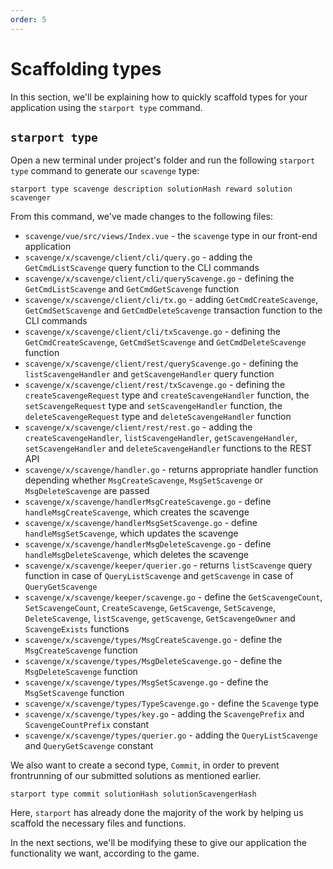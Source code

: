 ```yaml
---
order: 5
---
```



# Scaffolding types

In this section, we'll be explaining how to quickly scaffold types for your application using the `starport type` command.

## `starport type`

Open a new terminal under project's folder and run the following `starport type` command to generate our `scavenge` type: 

```
starport type scavenge description solutionHash reward solution scavenger
```

From this command, we've made changes to the following files:
- `scavenge/vue/src/views/Index.vue` - the `scavenge` type in our front-end application
- `scavenge/x/scavenge/client/cli/query.go` - adding the `GetCmdListScavenge` query function to the CLI commands
- `scavenge/x/scavenge/client/cli/queryScavenge.go` - defining the `GetCmdListScavenge` and `GetCmdGetScavenge` function
- `scavenge/x/scavenge/client/cli/tx.go` - adding `GetCmdCreateScavenge`, `GetCmdSetScavenge` and `GetCmdDeleteScavenge` transaction function to the CLI commands
- `scavenge/x/scavenge/client/cli/txScavenge.go` - defining the `GetCmdCreateScavenge`, `GetCmdSetScavenge` and `GetCmdDeleteScavenge` function
- `scavenge/x/scavenge/client/rest/queryScavenge.go` - defining the `listScavengeHandler` and `getScavengeHandler` query function
- `scavenge/x/scavenge/client/rest/txScavenge.go` - defining the `createScavengeRequest` type and `createScavengeHandler` function, the `setScavengeRequest` type and `setScavengeHandler` function, the `deleteScavengeRequest` type and `deleteScavengeHandler` function
- `scavenge/x/scavenge/client/rest/rest.go` - adding the `createScavengeHandler`, `listScavengeHandler`, `getScavengeHandler`, `setScavengeHandler` and `deleteScavengeHandler` functions to the REST API
- `scavenge/x/scavenge/handler.go` - returns appropriate handler function depending whether `MsgCreateScavenge`, `MsgSetScavenge` or `MsgDeleteScavenge` are passed
- `scavenge/x/scavenge/handlerMsgCreateScavenge.go` - define `handleMsgCreateScavenge`, which creates the scavenge
- `scavenge/x/scavenge/handlerMsgSetScavenge.go` - define `handleMsgSetScavenge`, which updates the scavenge
- `scavenge/x/scavenge/handlerMsgDeleteScavenge.go` - define `handleMsgDeleteScavenge`, which deletes the scavenge
- `scavenge/x/scavenge/keeper/querier.go` - returns `listScavenge` query function in case of `QueryListScavenge` and `getScavenge` in case of `QueryGetScavenge`
- `scavenge/x/scavenge/keeper/scavenge.go` - define the `GetScavengeCount`, `SetScavengeCount`, `CreateScavenge`, `GetScavenge`, `SetScavenge`, `DeleteScavenge`, `listScavenge`, `getScavenge`, `GetScavengeOwner` and `ScavengeExists` functions
- `scavenge/x/scavenge/types/MsgCreateScavenge.go` - define the  `MsgCreateScavenge` function
- `scavenge/x/scavenge/types/MsgDeleteScavenge.go` - define the  `MsgDeleteScavenge` function
- `scavenge/x/scavenge/types/MsgSetScavenge.go` - define the  `MsgSetScavenge` function
- `scavenge/x/scavenge/types/TypeScavenge.go` - define the `Scavenge` type
- `scavenge/x/scavenge/types/key.go` - adding the `ScavengePrefix` and `ScavengeCountPrefix` constant
- `scavenge/x/scavenge/types/querier.go` - adding the `QueryListScavenge` and `QueryGetScavenge` constant

We also want to create a second type, `Commit`, in order to prevent frontrunning of our submitted solutions as mentioned earlier.

```
starport type commit solutionHash solutionScavengerHash
```

Here, `starport` has already done the majority of the work by helping us scaffold the necessary files and functions.

In the next sections, we'll be modifying these to give our application the functionality we want, according to the game.
